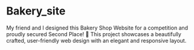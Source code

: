 # Bakery_site
My friend and I designed this Bakery Shop Website for a competition and proudly secured Second Place! 🎉 This project showcases a beautifully crafted, user-friendly web design with an elegant and responsive layout.
